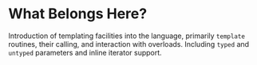 # What Belongs Here?

Introduction of templating facilities into the language, primarily `template`
routines, their calling, and interaction with overloads. Including `typed` and
`untyped` parameters and inline iterator support.